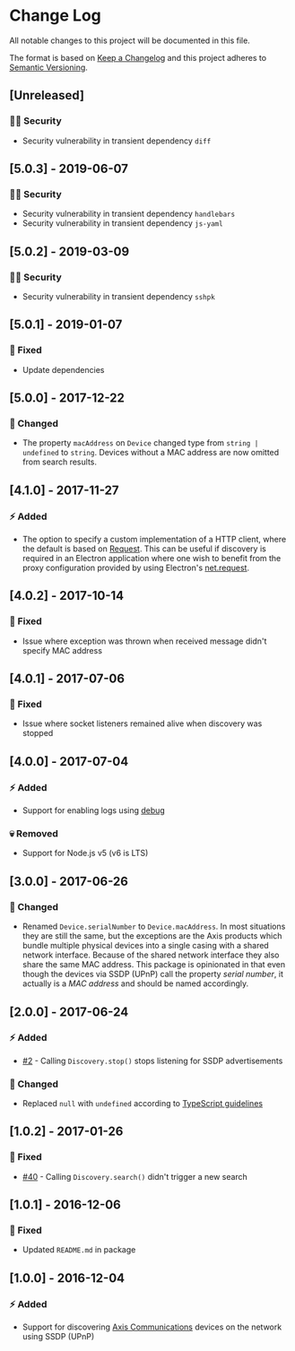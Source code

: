 # Change Log
All notable changes to this project will be documented in this file.

The format is based on [Keep a Changelog](http://keepachangelog.com/) and this project adheres to [Semantic Versioning](http://semver.org/).

## [Unreleased]

### :policeman: Security

- Security vulnerability in transient dependency `diff`

## [5.0.3] - 2019-06-07

### :policeman: Security

- Security vulnerability in transient dependency `handlebars`
- Security vulnerability in transient dependency `js-yaml`

## [5.0.2] - 2019-03-09

### :policeman: Security

- Security vulnerability in transient dependency `sshpk`

## [5.0.1] - 2019-01-07

### :syringe: Fixed

- Update dependencies

## [5.0.0] - 2017-12-22

### :dizzy: Changed

- The property `macAddress` on `Device` changed type from `string | undefined` to `string`. Devices without a MAC address are now omitted from search results.

## [4.1.0] - 2017-11-27

### :zap: Added

- The option to specify a custom implementation of a HTTP client, where the default is based on [Request](https://www.npmjs.com/package/request). This can be useful if discovery is required in an Electron application where one wish to benefit from the proxy configuration provided by using Electron's [net.request](https://electronjs.org/docs/api/net).

## [4.0.2] - 2017-10-14

### :syringe: Fixed

- Issue where exception was thrown when received message didn't specify MAC address

## [4.0.1] - 2017-07-06

### :syringe: Fixed

- Issue where socket listeners remained alive when discovery was stopped

## [4.0.0] - 2017-07-04

### :zap: Added

- Support for enabling logs using [debug](https://github.com/visionmedia/debug)

### :skull: Removed

- Support for Node.js v5 (v6 is LTS)

## [3.0.0] - 2017-06-26

### :dizzy: Changed

- Renamed `Device.serialNumber` to `Device.macAddress`. In most situations they are still the same, but the exceptions are the Axis products which bundle multiple physical devices into a single casing with a shared network interface. Because of the shared network interface they also share the same MAC address. This package is opinionated in that even though the devices via SSDP (UPnP) call the property _serial number_, it actually is a _MAC address_ and should be named accordingly.

## [2.0.0] - 2017-06-24

### :zap: Added

- [#2](https://github.com/FantasticFiasco/axis-discovery-ssdp/issues/2) - Calling `Discovery.stop()` stops listening for SSDP advertisements

### :dizzy: Changed

- Replaced `null` with `undefined` according to [TypeScript guidelines](https://github.com/Microsoft/TypeScript/wiki/Coding-guidelines#null-and-undefined)

## [1.0.2] - 2017-01-26

### :syringe: Fixed

- [#40](https://github.com/FantasticFiasco/axis-discovery-ssdp/issues/40) - Calling `Discovery.search()` didn't trigger a new search

## [1.0.1] - 2016-12-06

### :syringe: Fixed

- Updated `README.md` in package

## [1.0.0] - 2016-12-04

### :zap: Added

- Support for discovering [Axis Communications](http://www.axis.com/) devices on the network using SSDP (UPnP)
